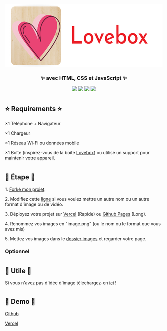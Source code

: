 <p align="center"><img src="assets/images/Logo.png" height="200" width="550" /></p>
<h3 align="center">✨ avec HTML, CSS et JavaScript ✨</h3>
<div align="center">

<img src="https://img.shields.io/github/stars/LeBazarDeBryan/DIY_Lovebox?label=%C3%89toile" />
<img src="https://img.shields.io/github/forks/LeBazarDeBryan/DIY_Lovebox?label=Fork" />
<img src="https://img.shields.io/github/watchers/LeBazarDeBryan/DIY_Lovebox?label=Watching" />
<img src="https://img.shields.io/github/issues/LeBazarDeBryan/DIY_Lovebox?label=Issues" /> </div>

#

<h2>⭐ Requirements ⭐</h2>

<p> ×1 Téléphone + Navigateur </p>
<p> ×1 Chargeur </p>
<p> ×1 Réseau Wi-Fi ou données mobile </p>
<p> ×1 Boîte (inspirez-vous de la boîte <a href="assets/images/lovebox.png?raw=true">Lovebox</a>) ou utilisé un support pour maintenir votre appareil. </p>

#

<h2>🌟 Étape 🌟</h2>

<p> 1. <a href="https://github.com/LeBazarDeBryan/DIY_Lovebox/fork">Forké mon projet</a>. </p>
<p> 2. Modifiez cette <a href="index.html#L37-L40">ligne</a> si vous voulez mettre un autre nom ou un autre format d'image ou de vidéo. </p>
<p> 3. Déployez votre projet sur <a href="https://vercel.app">Vercel</a> (Rapide) ou <a href="https://pages.github.com">Github Pages</a> (Long). </p>
<p> 4. Renommez vos images en "image.png" (ou le nom ou le format que vous avez mis) </p>
<p> 5. Mettez vos images dans le <a href="images">dossier images</a> et regarder votre page. </p>

<h3>Optionnel</h3>

#

<h2>💞 Utile 💞</h2>

<p> Si vous n'avez pas d'idée d'image téléchargez-en <a href="database">ici</a> ! </p>

#

<h2>🌠 Demo 🌠</h2>

<p> <a href="https://lebazardebryan.github.io/DIY_Lovebox/"> Github </a></p>
<p> <a href="https://diy-lovebox.vercel.app/"> Vercel </a></p>
